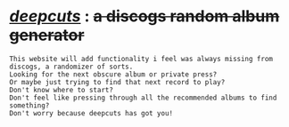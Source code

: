 # <ins>**_deepcuts_**</ins> : ~~a discogs random album generator~~

```
This website will add functionality i feel was always missing from discogs, a randomizer of sorts.
Looking for the next obscure album or private press?
Or maybe just trying to find that next record to play?
Don't know where to start?
Don't feel like pressing through all the recommended albums to find something?
Don't worry because deepcuts has got you!
```
